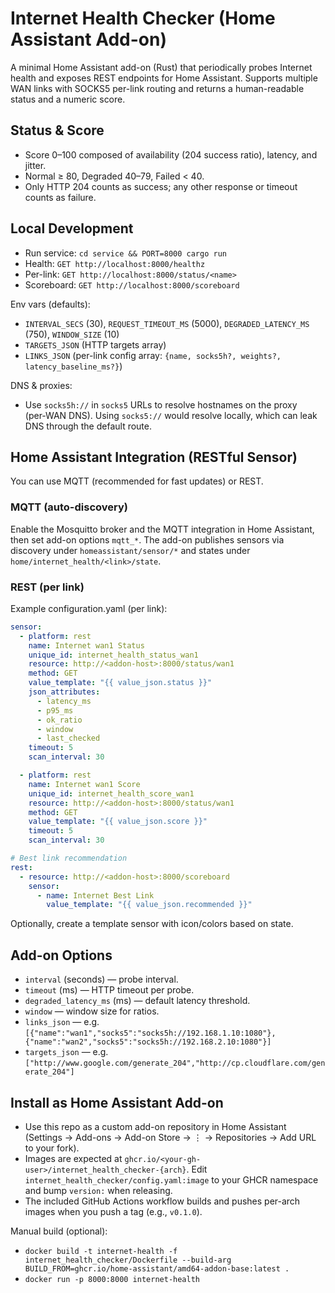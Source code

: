 # Internet Health Checker (Home Assistant Add-on)

A minimal Home Assistant add-on (Rust) that periodically probes Internet health and exposes REST endpoints for Home Assistant. Supports multiple WAN links with SOCKS5 per-link routing and returns a human-readable status and a numeric score.

## Status & Score
- Score 0–100 composed of availability (204 success ratio), latency, and jitter.
- Normal ≥ 80, Degraded 40–79, Failed < 40.
- Only HTTP 204 counts as success; any other response or timeout counts as failure.

## Local Development
- Run service: `cd service && PORT=8000 cargo run`
- Health: `GET http://localhost:8000/healthz`
- Per-link: `GET http://localhost:8000/status/<name>`
- Scoreboard: `GET http://localhost:8000/scoreboard`

Env vars (defaults):
- `INTERVAL_SECS` (30), `REQUEST_TIMEOUT_MS` (5000), `DEGRADED_LATENCY_MS` (750), `WINDOW_SIZE` (10)
- `TARGETS_JSON` (HTTP targets array)
- `LINKS_JSON` (per-link config array: `{name, socks5h?, weights?, latency_baseline_ms?}`)

DNS & proxies:
- Use `socks5h://` in `socks5` URLs to resolve hostnames on the proxy (per‑WAN DNS). Using `socks5://` would resolve locally, which can leak DNS through the default route.

## Home Assistant Integration (RESTful Sensor)
You can use MQTT (recommended for fast updates) or REST.

### MQTT (auto-discovery)
Enable the Mosquitto broker and the MQTT integration in Home Assistant, then set add-on options `mqtt_*`. The add-on publishes sensors via discovery under `homeassistant/sensor/*` and states under `home/internet_health/<link>/state`.

### REST (per link)
Example configuration.yaml (per link):

```yaml
sensor:
  - platform: rest
    name: Internet wan1 Status
    unique_id: internet_health_status_wan1
    resource: http://<addon-host>:8000/status/wan1
    method: GET
    value_template: "{{ value_json.status }}"
    json_attributes:
      - latency_ms
      - p95_ms
      - ok_ratio
      - window
      - last_checked
    timeout: 5
    scan_interval: 30

  - platform: rest
    name: Internet wan1 Score
    unique_id: internet_health_score_wan1
    resource: http://<addon-host>:8000/status/wan1
    method: GET
    value_template: "{{ value_json.score }}"
    timeout: 5
    scan_interval: 30

# Best link recommendation
rest:
  - resource: http://<addon-host>:8000/scoreboard
    sensor:
      - name: Internet Best Link
        value_template: "{{ value_json.recommended }}"
```

Optionally, create a template sensor with icon/colors based on state.

## Add-on Options
- `interval` (seconds) — probe interval.
- `timeout` (ms) — HTTP timeout per probe.
- `degraded_latency_ms` (ms) — default latency threshold.
- `window` — window size for ratios.
- `links_json` — e.g. `[{"name":"wan1","socks5":"socks5h://192.168.1.10:1080"},{"name":"wan2","socks5":"socks5h://192.168.2.10:1080"}]`
- `targets_json` — e.g. `["http://www.google.com/generate_204","http://cp.cloudflare.com/generate_204"]`

## Install as Home Assistant Add-on
- Use this repo as a custom add-on repository in Home Assistant (Settings → Add-ons → Add-on Store → ⋮ → Repositories → Add URL to your fork).
- Images are expected at `ghcr.io/<your-gh-user>/internet_health_checker-{arch}`. Edit `internet_health_checker/config.yaml:image` to your GHCR namespace and bump `version:` when releasing.
- The included GitHub Actions workflow builds and pushes per-arch images when you push a tag (e.g., `v0.1.0`).

Manual build (optional):
- `docker build -t internet-health -f internet_health_checker/Dockerfile --build-arg BUILD_FROM=ghcr.io/home-assistant/amd64-addon-base:latest .`
- `docker run -p 8000:8000 internet-health`
